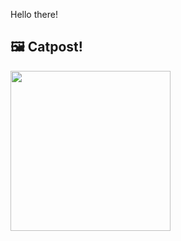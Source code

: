 Hello there!



## 🖼️ Catpost!

<sub>
    <img src="https://cdn2.thecatapi.com/images/5ng.jpg" height="256">
</sub>

